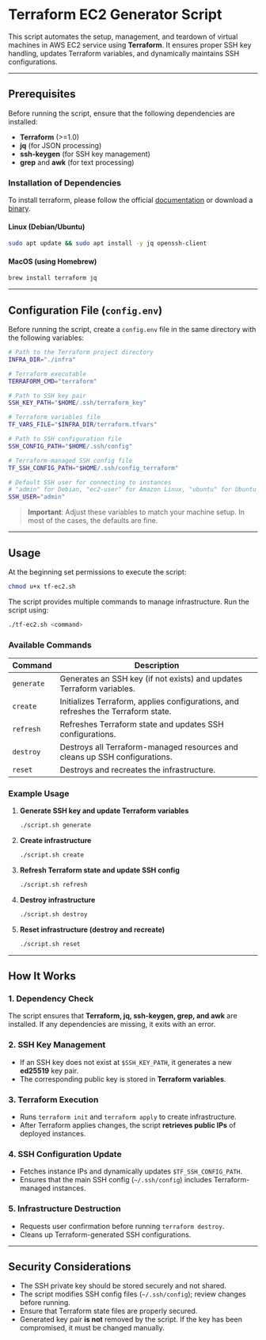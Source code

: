 # **Terraform EC2 Generator Script**

This script automates the setup, management, and teardown of virtual machines in AWS EC2 service using **Terraform**. It ensures proper SSH key handling, updates Terraform variables, and dynamically maintains SSH configurations.

---

## **Prerequisites**

Before running the script, ensure that the following dependencies are installed:

- **Terraform** (>=1.0)
- **jq** (for JSON processing)
- **ssh-keygen** (for SSH key management)
- **grep** and **awk** (for text processing)

### **Installation of Dependencies**

To install terraform, please follow the official [documentation](https://developer.hashicorp.com/terraform/tutorials/aws-get-started/install-cli) or download a [binary](https://developer.hashicorp.com/terraform/install).

#### **Linux (Debian/Ubuntu)**
```bash
sudo apt update && sudo apt install -y jq openssh-client
```

#### **MacOS (using Homebrew)**
```bash
brew install terraform jq
```

---

## **Configuration File (`config.env`)**

Before running the script, create a `config.env` file in the same directory with the following variables:

```bash
# Path to the Terraform project directory
INFRA_DIR="./infra"

# Terraform executable
TERRAFORM_CMD="terraform"

# Path to SSH key pair
SSH_KEY_PATH="$HOME/.ssh/terraform_key"

# Terraform variables file
TF_VARS_FILE="$INFRA_DIR/terraform.tfvars"

# Path to SSH configuration file
SSH_CONFIG_PATH="$HOME/.ssh/config"

# Terraform-managed SSH config file
TF_SSH_CONFIG_PATH="$HOME/.ssh/config_terraform"

# Default SSH user for connecting to instances
# "admin" for Debian, "ec2-user" for Amazon Linux, "ubuntu" for Ubuntu
SSH_USER="admin"
```

> **Important**: Adjust these variables to match your machine setup. In most of the cases, the defaults are fine.

---

## **Usage**

At the beginning set permissions to execute the script:

```bash
chmod u+x tf-ec2.sh
```

The script provides multiple commands to manage infrastructure. Run the script using:

```bash
./tf-ec2.sh <command>
```

### **Available Commands**
| Command   | Description |
|-----------|-------------|
| `generate` | Generates an SSH key (if not exists) and updates Terraform variables. |
| `create` | Initializes Terraform, applies configurations, and refreshes the Terraform state. |
| `refresh` | Refreshes Terraform state and updates SSH configurations. |
| `destroy` | Destroys all Terraform-managed resources and cleans up SSH configurations. |
| `reset` | Destroys and recreates the infrastructure. |

### **Example Usage**

1. **Generate SSH key and update Terraform variables**
   ```bash
   ./script.sh generate
   ```

2. **Create infrastructure**
   ```bash
   ./script.sh create
   ```

3. **Refresh Terraform state and update SSH config**
   ```bash
   ./script.sh refresh
   ```

4. **Destroy infrastructure**
   ```bash
   ./script.sh destroy
   ```

5. **Reset infrastructure (destroy and recreate)**
   ```bash
   ./script.sh reset
   ```

---

## **How It Works**

### **1. Dependency Check**
The script ensures that **Terraform, jq, ssh-keygen, grep, and awk** are installed. If any dependencies are missing, it exits with an error.

### **2. SSH Key Management**
- If an SSH key does not exist at `$SSH_KEY_PATH`, it generates a new **ed25519** key pair.
- The corresponding public key is stored in **Terraform variables**.

### **3. Terraform Execution**
- Runs `terraform init` and `terraform apply` to create infrastructure.
- After Terraform applies changes, the script **retrieves public IPs** of deployed instances.

### **4. SSH Configuration Update**
- Fetches instance IPs and dynamically updates `$TF_SSH_CONFIG_PATH`.
- Ensures that the main SSH config (`~/.ssh/config`) includes Terraform-managed instances.

### **5. Infrastructure Destruction**
- Requests user confirmation before running `terraform destroy`.
- Cleans up Terraform-generated SSH configurations.

---

## **Security Considerations**

- The SSH private key should be stored securely and not shared.
- The script modifies SSH config files (`~/.ssh/config`); review changes before running.
- Ensure that Terraform state files are properly secured.
- Generated key pair **is not** removed by the script. If the key has been compromised, it must be changed manually.
